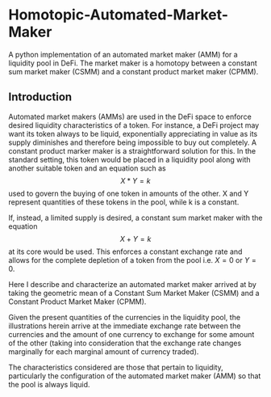# Homotopic-Automated-Market-Maker
A python implementation of an automated market maker (AMM) for a liquidity pool in DeFi. The market maker is a homotopy between a constant sum market maker (CSMM) and a constant product market maker (CPMM).

## Introduction
Automated market makers (AMMs) are used in the DeFi space to enforce desired liquidity characteristics of a token. For instance, a DeFi project may want its token always to be liquid, exponentially appreciating in value as its supply diminishes and therefore being impossible to buy out completely. A constant product marker maker is a straightforward solution for this. In the standard setting, this token would be placed in a liquidity pool along with another suitable token and an equation such as $$X * Y = k$$ used to govern the buying of one token in amounts of the other. X and Y represent quantities of these tokens in the pool, while k is a constant.

If, instead, a limited supply is desired, a constant sum market maker with the equation $$X + Y = k$$ at its core would be used. This enforces a constant exchange rate and allows for the complete depletion of a token from the pool i.e. $X=0$ or $Y=0$.

Here I describe and characterize an automated market maker arrived at by taking the geometric mean of a Constant Sum Market Maker (CSMM) and a Constant Product Market Maker (CPMM).

Given the present quantities of the currencies in the liquidity pool, the illustrations herein arrive at the immediate exchange rate between the currencies and the amount of one currency to exchange for some amount of the other (taking into consideration that the exchange rate changes marginally for each marginal amount of currency traded).

The characteristics considered are those that pertain to liquidity, particularly the configuration of the automated market maker (AMM) so that the pool is always liquid.
